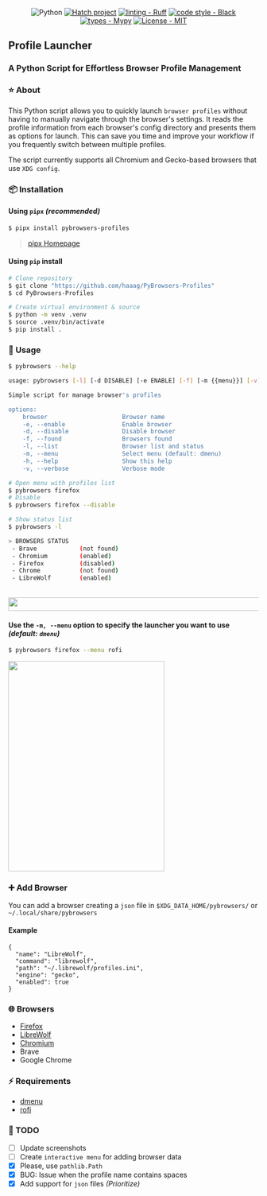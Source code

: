 <div align="center">

![Python](https://img.shields.io/badge/python-3670A0?style=Flat&logo=python&logoColor=ffdd54)
[![Hatch project](https://img.shields.io/badge/%F0%9F%A5%9A-Hatch-4051b5.svg)](https://github.com/pypa/hatch)
[![linting - Ruff](https://img.shields.io/endpoint?url=https://raw.githubusercontent.com/charliermarsh/ruff/main/assets/badge/v0.json)](https://github.com/charliermarsh/ruff)
[![code style - Black](https://img.shields.io/badge/code%20style-black-000000.svg)](https://github.com/psf/black)
[![types - Mypy](https://img.shields.io/badge/types-Mypy-blue.svg)](https://github.com/python/mypy)
[![License - MIT](https://img.shields.io/badge/license-MIT-9400d3.svg)](https://spdx.org/licenses/)

</div>

## Profile Launcher

### A Python Script for Effortless Browser Profile Management

### ⭐ About

This Python script allows you to quickly launch `browser profiles` without having to manually navigate through the browser's settings.
It reads the profile information from each browser's config directory and presents them as options for launch.
This can save you time and improve your workflow if you frequently switch between multiple profiles.

The script currently supports all Chromium and Gecko-based browsers that use `XDG config`.

### 📦 Installation

#### Using `pipx` _(recommended)_

```bash
$ pipx install pybrowsers-profiles
```

> [pipx Homepage](https://github.com/pypa/pipx)

#### Using `pip` install

```bash
# Clone repository
$ git clone "https://github.com/haaag/PyBrowsers-Profiles"
$ cd PyBrowsers-Profiles

# Create virtual environment & source
$ python -m venv .venv
$ source .venv/bin/activate
$ pip install .
```

### 🚀 Usage

```bash
$ pybrowsers --help

usage: pybrowsers [-l] [-d DISABLE] [-e ENABLE] [-f] [-m {{menu}}] [-v] [browser]

Simple script for manage browser's profiles

options:
    browser                     Browser name
    -e, --enable                Enable browser
    -d, --disable               Disable browser
    -f, --found                 Browsers found
    -l, --list                  Browser list and status
    -m, --menu                  Select menu (default: dmenu)
    -h, --help                  Show this help
    -v, --verbose               Verbose mode
```

```bash
# Open menu with profiles list
$ pybrowsers firefox
# Disable
$ pybrowsers firefox --disable
```

```bash
# Show status list
$ pybrowsers -l

> BROWSERS STATUS
 - Brave            (not found)
 - Chromium         (enabled)
 - Firefox          (disabled)
 - Chrome           (not found)
 - LibreWolf        (enabled)
```

<br>
<img align="center" width="684" height="27" src="https://github.com/haaag/profiles-browser-python/blob/main/.img/firefox-dmenu.png?raw=true">
<br>

#### Use the `-m, --menu` option to specify the launcher you want to use _(default: `dmenu`)_

```bash
$ pybrowsers firefox --menu rofi
```

<img align="center" width="314" height="423" src="https://github.com/haaag/profiles-browser-python/blob/main/.img/firefox-rofi.png?raw=true">
<br>

### ➕ Add Browser

You can add a browser creating a `json` file in `$XDG_DATA_HOME/pybrowsers/` or
`~/.local/share/pybrowsers`

#### Example

```{json}
{
  "name": "LibreWolf",
  "command": "librewolf",
  "path": "~/.librewolf/profiles.ini",
  "engine": "gecko",
  "enabled": true
}
```

### 🌐 Browsers

- [Firefox](https://www.mozilla.org/firefox/download/thanks/)
- [LibreWolf](https://librewolf.net/)
- [Chromium](https://www.chromium.org/getting-involved/download-chromium/)
- Brave
- Google Chrome

### ⚡️ Requirements

- [dmenu](https://tools.suckless.org/dmenu/)
- [rofi](https://github.com/davatorium/rofi)

### 🧰 TODO

- [ ] Update screenshots
- [ ] Create `interactive menu` for adding browser data
- [x] Please, use `pathlib.Path`
- [x] BUG: Issue when the profile name contains spaces
- [x] Add support for `json` files _(Prioritize)_
